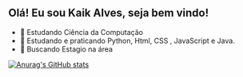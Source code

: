 ## Olá! Eu sou Kaik Alves, seja bem vindo!
- 🌱 Estudando Ciência da Computação
- 👯 Estudando e praticando Python, Html, CSS , JavaScript e Java.
- 🤔 Buscando Estagio na área

 [![Anurag's GitHub stats](https://github-readme-stats.vercel.app/api?username=KaikAlves07)](https://github.com/KaikAlves07/github-readme-stats)
